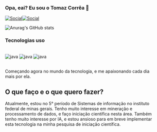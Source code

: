 ### Opa, eai? Eu sou o Tomaz Corrêa 👋

[![Social](https://img.shields.io/badge/LinkedIn-0077B5?style=for-the-badge&logo=linkedin&logoColor=white)](https://www.linkedin.com/in/tomaz-corrêa-4676b324b/)[![Social](https://img.shields.io/badge/Instagram-E4405F?style=for-the-badge&logo=instagram&logoColor=white)](https://www.instagram.com/toti_assis/)

![Anurag's GitHub stats](https://github-readme-stats.vercel.app/api?username=TomazC-A-L&show_icons=true&theme=tokyonight)

### Tecnologias uso

<div>
<div style = "display: inline_block"><br/>
<img align="center" alt="java" src = "https://img.shields.io/badge/Java-ED8B00?style=for-the-badge&logo=openjdk&logoColor=white">
<img align="center" alt="java" src = "https://img.shields.io/badge/HTML5-E34F26?style=for-the-badge&logo=html5&logoColor=white">
<img align="center" alt="java" src = "https://img.shields.io/badge/CSS3-1572B6?style=for-the-badge&logo=css3&logoColor=white">
</div><br/>

 Começando agora no mundo da tecnologia, e me apaixonando cada dia mais por ela.

 ## O que faço e o que quero fazer?

  Atualmente, estou no 5° período de Sistemas de informação no instituto federal de minas gerais. Tenho muito interesse em mineração e processamento de dados, e faço iniciação científica nesta área.
 Também tenho muito interesse por IA, e estou ansioso para em breve implementar esta tecnologia na minha pesquisa de iniciação científica.
